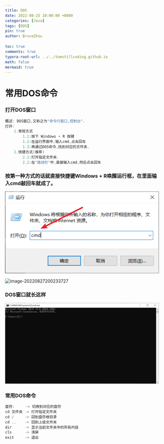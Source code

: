 ```yaml
---
title: DOS
date: 2022-08-25 10:00:00 +0800
categories: [Java]
tags: [DOS]
pin: true
author: BruceZhou

toc: true
comments: true
typora-root-url: ../../tomstillcoding.github.io
math: false
mermaid: true
---
```


# 常用DOS命令

### 打开DOS窗口

~~~java
概述: DOS窗口,又称之为"命令行窗口,控制台".
打开:
	1.常规方式
		1.1:按下 Windows + R 按键
		1.2:在运行界面中,输入cmd,点击回车
		1.3:再通过DOS命令,找到对应的文件夹.
	2.快捷方式(推荐)
		2.1:打开指定文件夹.
		2.2:在"路径栏"中,直接输入cmd,然后点击回车
~~~

### 按第一种方式的话就直接快捷键Windows + R唤醒运行框，在里面输入cmd敲回车就成了。

![image-20220827200233727](/assets/blog_res/2022-08-25-DOS.assets/image-20220827200233727.png)

![image-20220827200233727](/../github/assets/blog_res/2022-08-25-DOS.assets/image-20220827200233727.png)



### DOS窗口就长这样

![image-20220827200418999](/assets/blog_res/2022-08-25-DOS.assets/image-20220827200418999.png)

### 常用DOS命令

~~~java
盘符:     -> 切换到对应的盘符
cd 文件夹 -> 打开指定文件夹
cd /     -> 回到盘符根目录
cd ..    -> 回到上级文件夹
dir      -> 显示当前文件夹中的所有内容
cls      -> 清屏
exit     -> 退出
~~~



